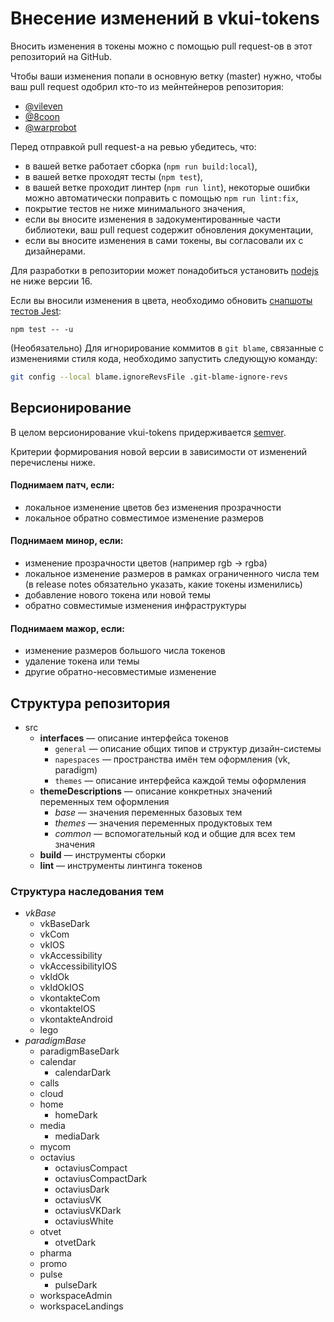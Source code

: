 # Внесение изменений в vkui-tokens

Вносить изменения в токены можно с помощью pull request-ов в этот
репозиторий на GitHub.

Чтобы ваши изменения попали в основную ветку (master) нужно, чтобы ваш
pull request одобрил кто-то из мейнтейнеров репозитория:

- [@vileven](https://github.com/vileven)
- [@8coon](https://github.com/8coon)
- [@warprobot](https://github.com/warprobot)

Перед отправкой pull request-а на ревью убедитесь, что:

- в вашей ветке работает сборка (`npm run build:local`),
- в вашей ветке проходят тесты (`npm test`),
- в вашей ветке проходит линтер (`npm run lint`), некоторые ошибки можно автоматически поправить с помощью `npm run lint:fix`,
- покрытие тестов не ниже минимального значения,
- если вы вносите изменения в задокументированные части библиотеки,
  ваш pull request содержит обновления документации,
- если вы вносите изменения в сами токены, вы
  согласовали их с дизайнерами.

Для разработки в репозитории может понадобиться установить
[nodejs](https://nodejs.org/) не ниже версии 16.

Если вы вносили изменения в цвета, необходимо обновить
[снапшоты тестов Jest](https://jestjs.io/ru/docs/snapshot-testing):

`npm test -- -u`

(Необязательно) Для игнорирование коммитов в `git blame`, связанные с
изменениями стиля кода, необходимо запустить следующую команду:

```sh
git config --local blame.ignoreRevsFile .git-blame-ignore-revs
```

## Версионирование

В целом версионирование vkui-tokens придерживается
[semver](https://semver.org/lang/ru/).

Критерии формирования новой версии в зависимости от изменений перечислены ниже.

#### Поднимаем **патч**, если:

- локальное изменение цветов без изменения прозрачности
- локальное обратно совместимое изменение размеров

#### Поднимаем минор, если:

- изменение прозрачности цветов (например rgb -> rgba)
- локальное изменение размеров в рамках ограниченного числа тем
  (в release notes обязательно указать, какие токены изменились)
- добавление нового токена или новой темы
- обратно совместимые изменения инфраструктуры

#### Поднимаем мажор, если:

- изменение размеров большого числа токенов
- удаление токена или темы
- другие обратно-несовместимые изменение

## Структура репозитория

- src
  - **interfaces** &mdash; описание интерфейса токенов
    - `general` &mdash; описание общих типов и структур дизайн-системы
    - `napespaces` &mdash; пространства имён тем оформления (vk, paradigm)
    - `themes` &mdash; описание интерфейса каждой темы оформления
  - **themeDescriptions** &mdash; описание конкретных значений переменных тем оформления
    - _base_ &mdash; значения переменных базовых тем
    - _themes_ &mdash; значения переменных продуктовых тем
    - _common_ &mdash; вспомогательный код и общие для всех тем значения
  - **build** &mdash; инструменты сборки
  - **lint** &mdash; инструменты линтинга токенов

### Структура наследования тем

- _vkBase_
  - vkBaseDark
  - vkCom
  - vkIOS
  - vkAccessibility
  - vkAccessibilityIOS
  - vkIdOk
  - vkIdOkIOS
  - vkontakteCom
  - vkontakteIOS
  - vkontakteAndroid
  - lego
- _paradigmBase_
  - paradigmBaseDark
  - calendar
    - calendarDark
  - calls
  - cloud
  - home
    - homeDark
  - media
    - mediaDark
  - mycom
  - octavius
    - octaviusCompact
    - octaviusCompactDark
    - octaviusDark
    - octaviusVK
    - octaviusVKDark
    - octaviusWhite
  - otvet
    - otvetDark
  - pharma
  - promo
  - pulse
    - pulseDark
  - workspaceAdmin
  - workspaceLandings
